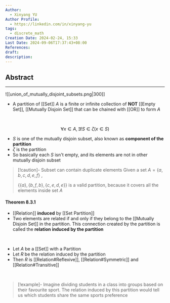 ```yaml
---
Author:
  - Xinyang YU
Author Profile:
  - https://linkedin.com/in/xinyang-yu
tags:
  - discrete_math
Creation Date: 2024-02-24, 15:33
Last Date: 2024-09-06T17:37:43+08:00
References: 
draft: 
description: 
---
```


## Abstract
---
![[union_of_mutually_disjoint_subsets.png|300]]

- A partition of [[Set]] $A$ is a finite or infinite collection of **NOT** [[Empty Set]], [[Mutually Disjoin Set]] that can be chained with [[OR]] to form $A$
</br>


$$
\forall x \in A, \exists ! S \in \zeta (x\in S)
$$

- $S$ is one of the mutually disjoin subset, also known as **component of the partition**
- $\zeta$ is the partition
- So basically each $S$ isn't empty, and its elements are not in other mutually disjoin subset

>[!caution]- Subset can contain duplicate elements
>Given a set $A =\{a,b,c,d,e,f\}$ , 
>
>$\{\{a\},\{b,f,b\},\{c,e,d,e\}\}$ is a valid partition, because it covers all the elements inside set $A$


#### Theorem 8.3.1
- [[Relation]] **induced** by [[Set Partition]]
- Two elements are related if and only if they belong to the [[Mutually Disjoin Set]] in the partition. This connection created by the partition is called the **relation induced by the partition**
</br>

- Let $A$ be a [[Set]] with a Partition
- Let $R$ be the relation induced by the partition
- Then $R$ is [[Relation#Reflexive]], [[Relation#Symmetric]] and [[Relation#Transitive]]
</br>

>[!example]-
> Imagine dividing students in a class into groups based on their favourite sport. The relation induced by this partition would tell us which students share the same sports preference


